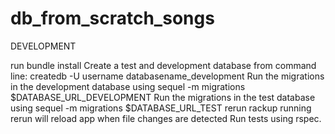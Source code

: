 db_from_scratch_songs
=====================
DEVELOPMENT

run bundle install
Create a test and development database from command line: createdb -U username databasename_development
Run the migrations in the development database using sequel -m migrations $DATABASE_URL_DEVELOPMENT
Run the migrations in the test database using sequel -m migrations $DATABASE_URL_TEST
rerun rackup
running rerun will reload app when file changes are detected
Run tests using rspec.
